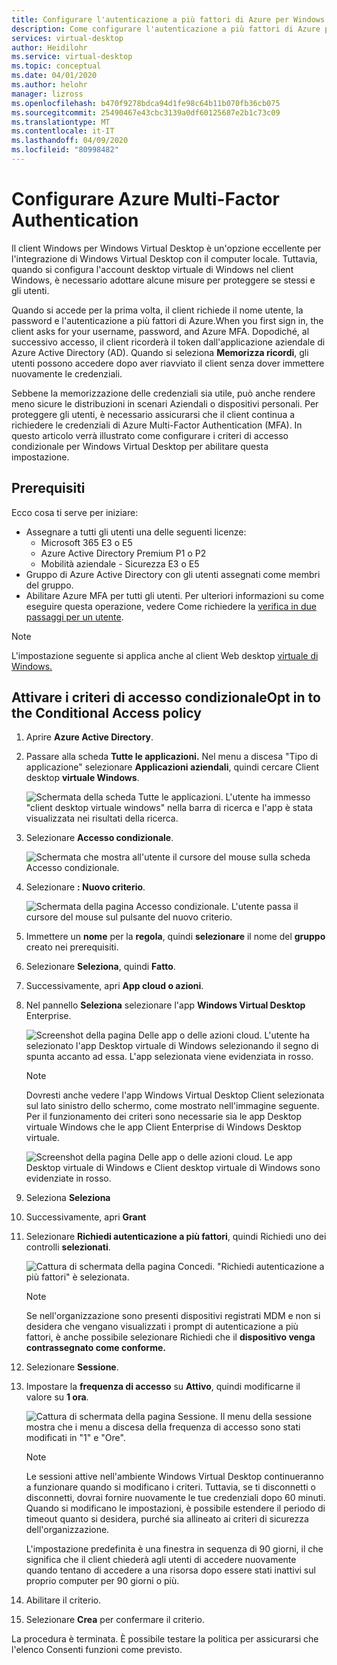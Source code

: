 ```yaml
---
title: Configurare l'autenticazione a più fattori di Azure per Windows Virtual Desktop - AzureSet up Azure multi-factor authentication for Windows Virtual Desktop - Azure
description: Come configurare l'autenticazione a più fattori di Azure per una maggiore sicurezza in Windows Virtual Desktop.
services: virtual-desktop
author: Heidilohr
ms.service: virtual-desktop
ms.topic: conceptual
ms.date: 04/01/2020
ms.author: helohr
manager: lizross
ms.openlocfilehash: b470f9278bdca94d1fe98c64b11b070fb36cb075
ms.sourcegitcommit: 25490467e43cbc3139a0df60125687e2b1c73c09
ms.translationtype: MT
ms.contentlocale: it-IT
ms.lasthandoff: 04/09/2020
ms.locfileid: "80998482"
---
```

# <a name="set-up-azure-multi-factor-authentication"></a>Configurare Azure Multi-Factor Authentication

Il client Windows per Windows Virtual Desktop è un'opzione eccellente per l'integrazione di Windows Virtual Desktop con il computer locale. Tuttavia, quando si configura l'account desktop virtuale di Windows nel client Windows, è necessario adottare alcune misure per proteggere se stessi e gli utenti.

Quando si accede per la prima volta, il client richiede il nome utente, la password e l'autenticazione a più fattori di Azure.When you first sign in, the client asks for your username, password, and Azure MFA. Dopodiché, al successivo accesso, il client ricorderà il token dall'applicazione aziendale di Azure Active Directory (AD). Quando si seleziona **Memorizza ricordi**, gli utenti possono accedere dopo aver riavviato il client senza dover immettere nuovamente le credenziali.

Sebbene la memorizzazione delle credenziali sia utile, può anche rendere meno sicure le distribuzioni in scenari Aziendali o dispositivi personali. Per proteggere gli utenti, è necessario assicurarsi che il client continua a richiedere le credenziali di Azure Multi-Factor Authentication (MFA). In questo articolo verrà illustrato come configurare i criteri di accesso condizionale per Windows Virtual Desktop per abilitare questa impostazione.

## <a name="prerequisites"></a>Prerequisiti

Ecco cosa ti serve per iniziare:

- Assegnare a tutti gli utenti una delle seguenti licenze:
  - Microsoft 365 E3 o E5
  - Azure Active Directory Premium P1 o P2
  - Mobilità aziendale - Sicurezza E3 o E5
- Gruppo di Azure Active Directory con gli utenti assegnati come membri del gruppo.
- Abilitare Azure MFA per tutti gli utenti. Per ulteriori informazioni su come eseguire questa operazione, vedere Come richiedere la [verifica in due passaggi per un utente](../active-directory/authentication/howto-mfa-userstates.md#view-the-status-for-a-user).

>[!NOTE]
>L'impostazione seguente si applica anche al client Web desktop [virtuale di Windows.](https://rdweb.wvd.microsoft.com/webclient/index.html)

## <a name="opt-in-to-the-conditional-access-policy"></a>Attivare i criteri di accesso condizionaleOpt in to the Conditional Access policy

1. Aprire **Azure Active Directory**.

2. Passare alla scheda **Tutte le applicazioni.** Nel menu a discesa "Tipo di applicazione" selezionare **Applicazioni aziendali**, quindi cercare Client desktop **virtuale Windows**.

    ![Schermata della scheda Tutte le applicazioni. L'utente ha immesso "client desktop virtuale windows" nella barra di ricerca e l'app è stata visualizzata nei risultati della ricerca.](media/all-applications-search.png)

3. Selezionare **Accesso condizionale**.

    ![Schermata che mostra all'utente il cursore del mouse sulla scheda Accesso condizionale.](media/conditional-access-location.png)

4. Selezionare **: Nuovo criterio**.

   ![Schermata della pagina Accesso condizionale. L'utente passa il cursore del mouse sul pulsante del nuovo criterio.](media/new-policy-button.png)

5. Immettere un **nome** per la **regola**, quindi **selezionare** il nome del **gruppo** creato nei prerequisiti.

6. Selezionare **Seleziona**, quindi **Fatto**.

7. Successivamente, apri **App cloud o azioni**.

8. Nel pannello **Seleziona** selezionare l'app **Windows Virtual Desktop** Enterprise.

    ![Screenshot della pagina Delle app o delle azioni cloud. L'utente ha selezionato l'app Desktop virtuale di Windows selezionando il segno di spunta accanto ad essa. L'app selezionata viene evidenziata in rosso.](media/cloud-apps-select.png)
    
    >[!NOTE]
    >Dovresti anche vedere l'app Windows Virtual Desktop Client selezionata sul lato sinistro dello schermo, come mostrato nell'immagine seguente. Per il funzionamento dei criteri sono necessarie sia le app Desktop virtuale Windows che le app Client Enterprise di Windows Desktop virtuale.
    >
    > ![Screenshot della pagina Delle app o delle azioni cloud. Le app Desktop virtuale di Windows e Client desktop virtuale di Windows sono evidenziate in rosso.](media/cloud-apps-enterprise-selected.png)

9. Seleziona **Seleziona**

10. Successivamente, apri **Grant** 

11. Selezionare **Richiedi autenticazione a più fattori**, quindi Richiedi uno dei controlli **selezionati**.
   
    ![Cattura di schermata della pagina Concedi. "Richiedi autenticazione a più fattori" è selezionata.](media/grant-page.png)

    >[!NOTE]
    >Se nell'organizzazione sono presenti dispositivi registrati MDM e non si desidera che vengano visualizzati i prompt di autenticazione a più fattori, è anche possibile selezionare Richiedi che il **dispositivo venga contrassegnato come conforme.**

12. Selezionare **Sessione**.

13. Impostare la **frequenza di accesso** su **Attivo**, quindi modificarne il valore su **1 ora**.

    ![Cattura di schermata della pagina Sessione. Il menu della sessione mostra che i menu a discesa della frequenza di accesso sono stati modificati in "1" e "Ore".](media/sign-in-frequency.png)
   
    >[!NOTE]
    >Le sessioni attive nell'ambiente Windows Virtual Desktop continueranno a funzionare quando si modificano i criteri. Tuttavia, se ti disconnetti o disconnetti, dovrai fornire nuovamente le tue credenziali dopo 60 minuti. Quando si modificano le impostazioni, è possibile estendere il periodo di timeout quanto si desidera, purché sia allineato ai criteri di sicurezza dell'organizzazione.
    >
    >L'impostazione predefinita è una finestra in sequenza di 90 giorni, il che significa che il client chiederà agli utenti di accedere nuovamente quando tentano di accedere a una risorsa dopo essere stati inattivi sul proprio computer per 90 giorni o più.

14. Abilitare il criterio.

15. Selezionare **Crea** per confermare il criterio.

La procedura è terminata. È possibile testare la politica per assicurarsi che l'elenco Consenti funzioni come previsto.
